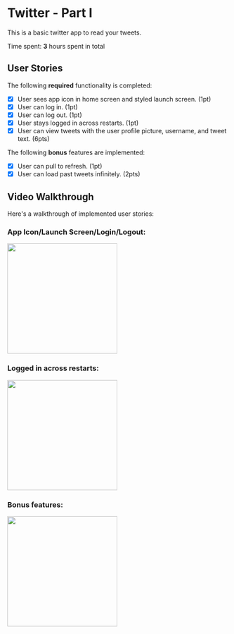 # Twitter - Part I

This is a basic twitter app to read your tweets.

Time spent: **3** hours spent in total

## User Stories

The following **required** functionality is completed:

- [x] User sees app icon in home screen and styled launch screen. (1pt)
- [x] User can log in. (1pt)
- [x] User can log out. (1pt)
- [x] User stays logged in across restarts. (1pt)
- [x] User can view tweets with the user profile picture, username, and tweet text. (6pts)

The following **bonus** features are implemented:

- [x] User can pull to refresh. (1pt)
- [x] User can load past tweets infinitely. (2pts)

## Video Walkthrough

Here's a walkthrough of implemented user stories:

### App Icon/Launch Screen/Login/Logout:

<img src='http://g.recordit.co/rSpYEwnNrT.gif' width=250><br>

### Logged in across restarts:

<img src='http://g.recordit.co/bvLuDWFcnD.gif' width=250><br>

### Bonus features:

<img src='http://g.recordit.co/JU3dasqlUU.gif' width=250><br>
